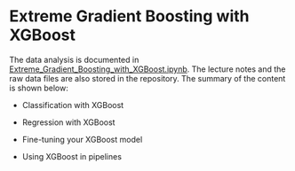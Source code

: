 # Extreme Gradient Boosting with XGBoost

The data analysis is documented in [Extreme_Gradient_Boosting_with_XGBoost.ipynb](https://github.com/iDataist/Extreme-Gradient-Boosting-with-XGBoost/blob/master/Extreme_Gradient_Boosting_with_XGBoost.ipynb). The lecture notes and the raw data files are also stored in the repository. The summary of the content is shown below:

- Classification with XGBoost

- Regression with XGBoost

- Fine-tuning your XGBoost model

- Using XGBoost in pipelines
